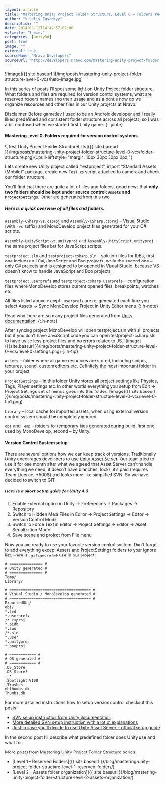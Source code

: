 ```yaml
---
layout: article
title: "Mastering Unity Project Folder Structure. Level 0 – Folders required for version control systems"
author: "Vitaliy Zasadnyy"
description: ""
date: 2014-02-12T14:42:57+02:00
estimate: "8 mins"
categories: [unity3d]
post: true
image: ""
external: true
sourceName: "Nravo Developers"
sourceUrl: "http://developers.nravo.com/mastering-unity-project-folder-structure-level-0-vcs"
---
```


![image]({{ site.baseurl }}/img/posts/mastering-unity-project-folder-structure-level-0-vcs/hero-image.jpg)

In this series of posts I’ll spot some light on Unity Project folder structure. What folders and files are required for version control systems, what are reserved folders names and their usage and as a bonus how do we organize resources and other files in our Unity projects at Nravo.


Disclaimer.
Before gamedev I used to be an Android developer and I really liked predefined and consistent folder structure across all projects, so I was a bit confused when we started first Unity game.
{:.quote}


#### Mastering Level 0. Folders required for version control systems.

![Test Unity Project Folder StructureLets]({{ site.baseurl }}/img/posts/mastering-unity-project-folder-structure-level-0-vcs/folder-structure.png){:.pull-left style="margin: 10px 30px 30px 0px;"}

Lets create new Unity project called “testproject”, import “Standard Assets (Mobile)” package, create new `Test.cs` script attached to camera and check our folder structure.

You’ll find that there are quite a lot of files and folders, good news that **only two folders should be kept under source control: `Assets` and `ProjectSettings`**. Other are generated from this two.


##### Here is a quick overview of all files and folders.

`Assembly-CSharp-vs.csproj` and `Assembly-CSharp.csproj` – Visual Studio (with `-vs` suffix) and MonoDevelop project files generated for your C# scripts.

`Assembly-UnityScript-vs.unityproj` and `Assembly-UnityScript.unityproj` – the same project files but for JavaScript scripts.

`testproject.sln` and `testproject-csharp.sln` – solution files for IDEs, first one includes all C#, JavaScript and Boo projects, while the second one – only C# projects and is designed to be opened in Visual Studio, because VS doesn’t know to handle JavaScript and Boo projects.

`testproject.userprefs` and `testproject-csharp.userprefs` – configuration files where MonoDevelop stores current opened files, breakpoints, watches etc.

All files listed above except `.userprefs` are re-generated each time you select Assets → Sync MonoDevelop Project in Unity Editor menu.
{:.h-note}


Read why there are so many project files generated from [Unity documentation](https://docs.unity3d.com/Documentation/Manual/ScriptCompileOrderFolders.html).
{:.h-note}

After syncing project MonoDevelop will open testproject.sln with all projects but if you don’t have JavaScript code you can open testproject-csharp.sln to have twice less project files and no errors related to JS.
![image]({{site.baseurl }}/img/posts/mastering-unity-project-folder-structure-level-0-vcs/level-0-settings.png) <!-- Unity Project Folder Structure. Tip 1 -->
{:.h-tip}

`Assets` – folder where all game resources are stored, including scripts, textures, sound, custom editors etc. Definitely the most important folder in your project.

`ProjectSettings` – in this folder Unity stores all project settings like Physics, Tags, Player settings etc. In other words everything you setup from Edit → Project Settings set of menus goes into this folder.
![image]({{ site.baseurl }}/img/posts/mastering-unity-project-folder-structure-level-0-vcs/level-0-tip1.png) <!-- Unity Project Folder Structure. Project Settings -->

`Library` – local cache for imported assets, when using external version control system should be completely ignored.

`obj` and `Temp` – folders for temporary files generated during build, first one used by MonoDevelop, second – by Unity.


#### Version Control System setup

There are several options how we can keep track of versions. Traditionally Unity encourages developers to use [Unity Asset Server](http://docs.unity3d.com/Documentation/Manual/AssetServer.html). Our team tried to use it for one month after what we agreed that Asset Server can’t handle everything we need, it doesn’t have branches, locks, it’s paid (requires Team Licence, +500$) and looks more like simplified SVN. So we have decided to switch to GIT.

##### Here is a short setup guide for Unity 4.3

1. Enable External option in Unity → Preferences → Packages → Repository
2. Switch to Hidden Meta Files in Editor → Project Settings → Editor → Version Control Mode
3. Switch to Force Text in Editor → Project Settings → Editor → Asset Serialization Mode
4. Save scene and project from File menu

Now you are ready to use your favorite version control system. Don’t forget to add everything except Assets and ProjectSettings folders to your ignore list. Here is `.gitignore` we use in our project:

```gitignore
# =============== #
# Unity generated #
# =============== #
Temp/
Library/

# ===================================== #
# Visual Studio / MonoDevelop generated #
# ===================================== #
ExportedObj/
obj/
*.svd
*.userprefs
/*.csproj
*.pidb
*.suo
/*.sln
*.user
*.unityproj
*.booproj

# ============ #
# OS generated #
# ============ #
.DS_Store
.DS_Store?
._*
.Spotlight-V100
.Trashes
ehthumbs.db
Thumbs.db
```

For more detailed instructions how to setup version control checkout this posts:

- [SVN setup instruction from Unity documentation](http://docs.unity3d.com/Documentation/Manual/ExternalVersionControlSystemSupport.html)
- [More detailed SVN setup instruction with a lot of explanations](http://3dgep.com/?p=5105)
- [Just in case you’ll decide to use Unity Asset Server – official setup guide](http://docs.unity3d.com/Documentation/Manual/AssetServer.html)


In the second post I’ll describe what predefined folder does Unity use and what for.


More posts from Mastering Unity Project Folder Structure series:

- [Level 1 – Reserved Folders]({{ site.baseurl }}/blog/mastering-unity-project-folder-structure-level-1-reserved-folders/)
- [Level 2 – Assets folder organization]({{ site.baseurl }}/blog/mastering-unity-project-folder-structure-level-2-assets-organization/)
